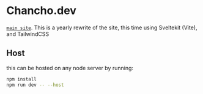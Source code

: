 # Chancho.dev

[`main site`](https://chancho.dev).
This is a yearly rewrite of the site, this time using Sveltekit (Vite), and TailwindCSS

## Host

this can be hosted on any node server by running:

```bash
npm install
npm run dev -- --host
```
